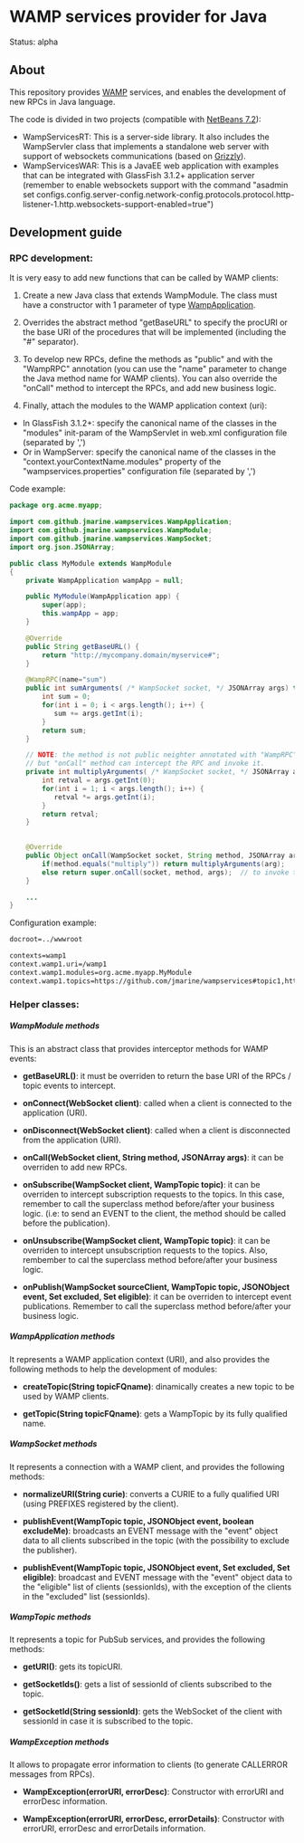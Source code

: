 WAMP services provider for Java
===============================

Status: alpha


About
-----

This repository provides [WAMP](http://wamp.ws/spec) services, and enables the development of new RPCs in Java language.

The code is divided in two projects (compatible with [NetBeans 7.2](http://www.netbeans.org)):
* WampServicesRT: This is a server-side library. It also includes the WampServler class that implements a standalone web server with support of websockets communications (based on [Grizzly](http://grizzly.java.net)).
* WampServicesWAR: This is a JavaEE web application with examples that can be integrated with GlassFish 3.1.2+ application server (remember to enable websockets support with the command "asadmin set configs.config.server-config.network-config.protocols.protocol.http-listener-1.http.websockets-support-enabled=true")


Development guide
-----------------

### RPC development: ###

It is very easy to add new functions that can be called by WAMP clients:

1) Create a new Java class that extends WampModule. The class must have a constructor with 1 parameter of type [WampApplication](#wampapplication-methods).

2) Overrides the abstract method "getBaseURL" to specify the procURI or the base URI of the procedures that will be implemented (including the "#" separator).

3) To develop new RPCs, define the methods as "public" and with the "WampRPC" annotation (you can use the "name" parameter to change the Java method name for WAMP clients). You can also override the "onCall" method to intercept the RPCs, and add new business logic. 

4) Finally, attach the modules to the WAMP application context (uri):
* In GlassFish 3.1.2+: specify the canonical name of the classes in the "modules" init-param of the WampServlet in web.xml configuration file (separated by ',')
* Or in WampServer: specify the canonical name of the classes in the "context.yourContextName.modules" property of the "wampservices.properties" configuration file (separated by ',')

Code example:

```java
package org.acme.myapp;

import com.github.jmarine.wampservices.WampApplication;
import com.github.jmarine.wampservices.WampModule;
import com.github.jmarine.wampservices.WampSocket;
import org.json.JSONArray;

public class MyModule extends WampModule 
{
    private WampApplication wampApp = null;

    public MyModule(WampApplication app) {
        super(app);
        this.wampApp = app;
    }     

    @Override
    public String getBaseURL() {
        return "http://mycompany.domain/myservice#";
    }

    @WampRPC(name="sum")
    public int sumArguments( /* WampSocket socket, */ JSONArray args) throws Exception {
        int sum = 0;
        for(int i = 0; i < args.length(); i++) {
           sum += args.getInt(i);
        }
        return sum;
    }

    // NOTE: the method is not public neighter annotated with "WampRPC", 
    // but "onCall" method can intercept the RPC and invoke it.
    private int multiplyArguments( /* WampSocket socket, */ JSONArray args) throws Exception {
        int retval = args.getInt(0);
        for(int i = 1; i < args.length(); i++) {
           retval *= args.getInt(i);
        }
        return retval;
    }

    
    @Override
    public Object onCall(WampSocket socket, String method, JSONArray args) throws Exception {
        if(method.equals("multiply")) return multiplyArguments(arg);
        else return super.onCall(socket, method, args);  // to invoke the methods annotated with "WampRPC"
    }

    ...
}
```

Configuration example:

```html
docroot=../wwwroot

contexts=wamp1
context.wamp1.uri=/wamp1
context.wamp1.modules=org.acme.myapp.MyModule
context.wamp1.topics=https://github.com/jmarine/wampservices#topic1,https://github.com/jmarine/wampservices#topic2

```



### Helper classes: ###

##### WampModule methods #####

This is an abstract class that provides interceptor methods for WAMP events:

* **getBaseURL()**: it must be overriden to return the base URI of the RPCs / topic events to intercept.

* **onConnect(WebSocket client)**: called when a client is connected to the application (URI).

* **onDisconnect(WebSocket client)**: called when a client is disconnected from the application (URI).

* **onCall(WebSocket client, String method, JSONArray args)**: it can be overriden to add new RPCs.

* **onSubscribe(WampSocket client, WampTopic topic)**: it can be overriden to intercept subscription requests to the topics. In this case, remember to call the superclass method before/after your business logic.
(i.e: to send an EVENT to the client, the method should be called before the publication).

* **onUnsubscribe(WampSocket client, WampTopic topic)**: it can be overriden to intercept unsubscription requests to the topics. Also, rembember to cal the superclass method before/after your business logic.

* **onPublish(WampSocket sourceClient, WampTopic topic, JSONObject event, Set<String> excluded, Set<String> eligible)**: it can be overriden to intercept event publications. Remember to call the superclass method before/after your business logic.



##### WampApplication methods #####

It represents a WAMP application context (URI), and also provides the following methods to help the development of modules:

* **createTopic(String topicFQname)**: dinamically creates a new topic to be used by WAMP clients.

* **getTopic(String topicFQname)**: gets a WampTopic by its fully qualified name.



##### WampSocket methods #####

It represents a connection with a WAMP client, and provides the following methods:

* **normalizeURI(String curie)**: converts a CURIE to a fully qualified URI (using PREFIXES registered by the client).

* **publishEvent(WampTopic topic, JSONObject event, boolean excludeMe)**: broadcasts an EVENT message with the "event" object data to all clients subscribed in the topic (with the possibility to exclude the publisher).

* **publishEvent(WampTopic topic, JSONObject event, Set<String> excluded, Set<String> eligible)**: broadcast and EVENT message with the "event" object data to the "eligible" list of clients (sessionIds), with the exception of the clients in the "excluded" list (sessionIds).



##### WampTopic methods ######

It represents a topic for PubSub services, and provides the following methods:

* **getURI()**: gets its topicURI.

* **getSocketIds()**: gets a list of sessionId of clients subscribed to the topic.

* **getSocketId(String sessionId)**: gets the WebSocket of the client with sessionId in case it is subscribed to the topic.



##### WampException methods ######

It allows to propagate error information to clients (to generate CALLERROR messages from RPCs).

* **WampException(errorURI, errorDesc)**: Constructor with errorURI and errorDesc information.

* **WampException(errorURI, errorDesc, errorDetails)**: Constructor with errorURI, errorDesc and errorDetails information.

